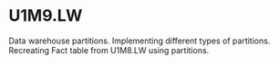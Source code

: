# U1M9.LW
Data warehouse partitions.
Implementing different types of partitions. Recreating Fact table from U1M8.LW using partitions.
